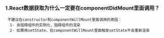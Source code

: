 ### 1.React数据获取为什么一定要在componentDidMount里面调用？
```
 不建议在constructor和componentWillMount里面调用的原因：
  1- 会阻碍组件的实例化，阻碍组件的渲染
  2- 如果用setState，在componentWillMount里面触发setState不会重新渲染
```
 

